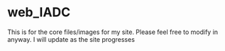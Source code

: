 web_IADC
========
This is for the core files/images for my site. Please feel free to modify in anyway.
I will update as the site progresses
